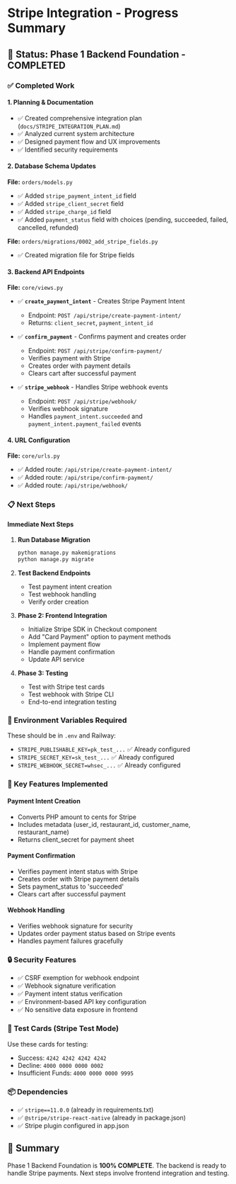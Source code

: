 # Stripe Integration - Progress Summary

## 🎯 Status: Phase 1 Backend Foundation - COMPLETED

### ✅ Completed Work

#### 1. Planning & Documentation
- ✅ Created comprehensive integration plan (`docs/STRIPE_INTEGRATION_PLAN.md`)
- ✅ Analyzed current system architecture
- ✅ Designed payment flow and UX improvements
- ✅ Identified security requirements

#### 2. Database Schema Updates
**File:** `orders/models.py`
- ✅ Added `stripe_payment_intent_id` field
- ✅ Added `stripe_client_secret` field
- ✅ Added `stripe_charge_id` field
- ✅ Added `payment_status` field with choices (pending, succeeded, failed, cancelled, refunded)

**File:** `orders/migrations/0002_add_stripe_fields.py`
- ✅ Created migration file for Stripe fields

#### 3. Backend API Endpoints
**File:** `core/views.py`
- ✅ **`create_payment_intent`** - Creates Stripe Payment Intent
  - Endpoint: `POST /api/stripe/create-payment-intent/`
  - Returns: `client_secret`, `payment_intent_id`
  
- ✅ **`confirm_payment`** - Confirms payment and creates order
  - Endpoint: `POST /api/stripe/confirm-payment/`
  - Verifies payment with Stripe
  - Creates order with payment details
  - Clears cart after successful payment
  
- ✅ **`stripe_webhook`** - Handles Stripe webhook events
  - Endpoint: `POST /api/stripe/webhook/`
  - Verifies webhook signature
  - Handles `payment_intent.succeeded` and `payment_intent.payment_failed` events

#### 4. URL Configuration
**File:** `core/urls.py`
- ✅ Added route: `/api/stripe/create-payment-intent/`
- ✅ Added route: `/api/stripe/confirm-payment/`
- ✅ Added route: `/api/stripe/webhook/`

### 📋 Next Steps

#### Immediate Next Steps
1. **Run Database Migration**
   ```bash
   python manage.py makemigrations
   python manage.py migrate
   ```

2. **Test Backend Endpoints**
   - Test payment intent creation
   - Test webhook handling
   - Verify order creation

3. **Phase 2: Frontend Integration**
   - Initialize Stripe SDK in Checkout component
   - Add "Card Payment" option to payment methods
   - Implement payment flow
   - Handle payment confirmation
   - Update API service

4. **Phase 3: Testing**
   - Test with Stripe test cards
   - Test webhook with Stripe CLI
   - End-to-end integration testing

### 🔑 Environment Variables Required
These should be in `.env` and Railway:
- `STRIPE_PUBLISHABLE_KEY=pk_test_...` ✅ Already configured
- `STRIPE_SECRET_KEY=sk_test_...` ✅ Already configured
- `STRIPE_WEBHOOK_SECRET=whsec_...` ✅ Already configured

### 📝 Key Features Implemented

#### Payment Intent Creation
- Converts PHP amount to cents for Stripe
- Includes metadata (user_id, restaurant_id, customer_name, restaurant_name)
- Returns client_secret for payment sheet

#### Payment Confirmation
- Verifies payment intent status with Stripe
- Creates order with Stripe payment details
- Sets payment_status to 'succeeded'
- Clears cart after successful payment

#### Webhook Handling
- Verifies webhook signature for security
- Updates order payment status based on Stripe events
- Handles payment failures gracefully

### 🔒 Security Features
- ✅ CSRF exemption for webhook endpoint
- ✅ Webhook signature verification
- ✅ Payment intent status verification
- ✅ Environment-based API key configuration
- ✅ No sensitive data exposure in frontend

### 🧪 Test Cards (Stripe Test Mode)
Use these cards for testing:
- Success: `4242 4242 4242 4242`
- Decline: `4000 0000 0000 0002`
- Insufficient Funds: `4000 0000 0000 9995`

### 📦 Dependencies
- ✅ `stripe==11.0.0` (already in requirements.txt)
- ✅ `@stripe/stripe-react-native` (already in package.json)
- ✅ Stripe plugin configured in app.json

## 🎉 Summary
Phase 1 Backend Foundation is **100% COMPLETE**. The backend is ready to handle Stripe payments. Next steps involve frontend integration and testing.
